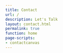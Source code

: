 ```yaml
---
title: Contact
url: /
description: Let's Talk
layout: contact.html
permalink: true
function: home
page-scripts:
- contactcanvas
---
```

